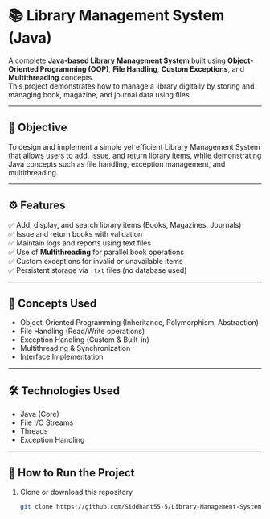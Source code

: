 # 📚 Library Management System (Java)

A complete **Java-based Library Management System** built using **Object-Oriented Programming (OOP)**, **File Handling**, **Custom Exceptions**, and **Multithreading** concepts.  
This project demonstrates how to manage a library digitally by storing and managing book, magazine, and journal data using files.

---

## 🎯 **Objective**
To design and implement a simple yet efficient Library Management System that allows users to add, issue, and return library items, while demonstrating Java concepts such as file handling, exception management, and multithreading.

---

## ⚙️ **Features**
✅ Add, display, and search library items (Books, Magazines, Journals)  
✅ Issue and return books with validation  
✅ Maintain logs and reports using text files  
✅ Use of **Multithreading** for parallel book operations  
✅ Custom exceptions for invalid or unavailable items  
✅ Persistent storage via `.txt` files (no database used)

---

## 🧠 **Concepts Used**
- Object-Oriented Programming (Inheritance, Polymorphism, Abstraction)
- File Handling (Read/Write operations)
- Exception Handling (Custom & Built-in)
- Multithreading & Synchronization
- Interface Implementation

---

## 🛠️ **Technologies Used**
- Java (Core)
- File I/O Streams
- Threads
- Exception Handling

---

## 🚀 **How to Run the Project**
1. Clone or download this repository  
   ```bash
   git clone https://github.com/Siddhant55-5/Library-Management-System-Java.git
